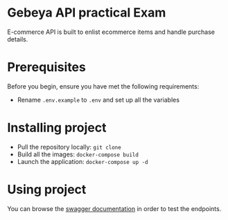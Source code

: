 # Gebeya API practical Exam

E-commerce API is built to enlist ecommerce items and handle purchase details.


# Prerequisites

Before you begin, ensure you have met the following requirements:
- Rename `.env.example` to `.env` and set up all the variables


# Installing project

- Pull the repository locally:
`git clone`
- Build all the images:
`docker-compose build`
- Launch the application:
`docker-compose up -d`


# Using project

You can browse the [swagger documentation](http://localhost:5000/api-docs) in order to test the endpoints.
